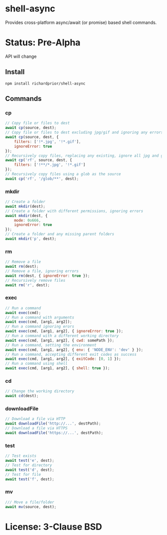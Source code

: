 # shell-async

Provides cross-platform async/await (or promise) based shell commands.

# Status: Pre-Alpha

API will change

## Install

``npm install richardprior/shell-async``

## Commands

### cp

```js
// Copy file or files to dest
await cp(source, dest);
// Copy file or files to dest excluding jpg/gif and ignoring any errors
await cp(source, dest, {
	filters: ['!*.jpg', '!*.gif'],
	ignoreError: true
});
// Recursively copy files, replacing any existing, ignore all jpg and gifs in root folder
await cp('rf', source, dest, {
	filters: ['!**/*.jpg', '!*.gif']
});
// Recursively copy files using a glob as the source
await cp('rf', '/glob/**', dest);
```

### mkdir

```js
// Create a folder
await mkdir(dest);
// Create a folder with different permissions, ignoring errors
await mkdir(dest, {
	mode: 0o666,
	ignoreError: true
});
// Create a folder and any missing parent folders
await mkdir('p', dest);
```

### rm

```js
// Remove a file
await rm(dest);
// Remove a file, ignoring errors
await rm(dest, { ignoreError: true });
// Recursively remove files
await rm('r', dest);
```

### exec

```js
// Run a command
await exec(cmd);
// Run a command with arguments
await exec(cmd, [arg1, arg2]);
// Run a command ignoring erors
await exec(cmd, [arg1, arg2], { ignoreError: true });
// Run a command with a different working directory
await exec(cmd, [arg1, arg2], { cwd: somePath });
// Run a command, setting the environment
await exec(cmd, [arg1, arg2], { env: { 'NODE_ENV': 'dev' } });
// Run a command, accepting different exit codes as success
await exec(cmd, [arg1, arg2], { exitCode: [0, 1] });
// Run a command using shell
await exec(cmd, [arg1, arg2], { shell: true });
```

### cd

```js
// Change the working directory
await cd(dest);
```

### downloadFile

```js
// Download a file via HTTP
await downloadFile('http://...', destPath);
// Download a file via HTTPS
await downloadFile('https://...', destPath);
```

### test

```js
// Test exists
await test('e', dest);
// Test for directory
await test('d', dest);
// Test for file
await test('f', dest);
```

### mv

```js
/// Move a file/folder
await mv(source, dest);
```

# License: 3-Clause BSD